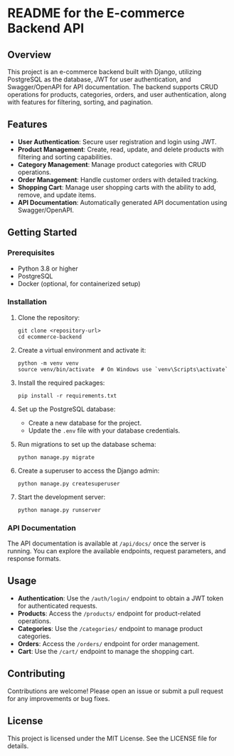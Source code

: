 # README for the E-commerce Backend API

## Overview

This project is an e-commerce backend built with Django, utilizing PostgreSQL as the database, JWT for user authentication, and Swagger/OpenAPI for API documentation. The backend supports CRUD operations for products, categories, orders, and user authentication, along with features for filtering, sorting, and pagination.

## Features

- **User Authentication**: Secure user registration and login using JWT.
- **Product Management**: Create, read, update, and delete products with filtering and sorting capabilities.
- **Category Management**: Manage product categories with CRUD operations.
- **Order Management**: Handle customer orders with detailed tracking.
- **Shopping Cart**: Manage user shopping carts with the ability to add, remove, and update items.
- **API Documentation**: Automatically generated API documentation using Swagger/OpenAPI.

## Getting Started

### Prerequisites

- Python 3.8 or higher
- PostgreSQL
- Docker (optional, for containerized setup)

### Installation

1. Clone the repository:

   ```
   git clone <repository-url>
   cd ecommerce-backend
   ```

2. Create a virtual environment and activate it:

   ```
   python -m venv venv
   source venv/bin/activate  # On Windows use `venv\Scripts\activate`
   ```

3. Install the required packages:

   ```
   pip install -r requirements.txt
   ```

4. Set up the PostgreSQL database:

   - Create a new database for the project.
   - Update the `.env` file with your database credentials.

5. Run migrations to set up the database schema:

   ```
   python manage.py migrate
   ```

6. Create a superuser to access the Django admin:

   ```
   python manage.py createsuperuser
   ```

7. Start the development server:

   ```
   python manage.py runserver
   ```

### API Documentation

The API documentation is available at `/api/docs/` once the server is running. You can explore the available endpoints, request parameters, and response formats.

## Usage

- **Authentication**: Use the `/auth/login/` endpoint to obtain a JWT token for authenticated requests.
- **Products**: Access the `/products/` endpoint for product-related operations.
- **Categories**: Use the `/categories/` endpoint to manage product categories.
- **Orders**: Access the `/orders/` endpoint for order management.
- **Cart**: Use the `/cart/` endpoint to manage the shopping cart.

## Contributing

Contributions are welcome! Please open an issue or submit a pull request for any improvements or bug fixes.

## License

This project is licensed under the MIT License. See the LICENSE file for details.